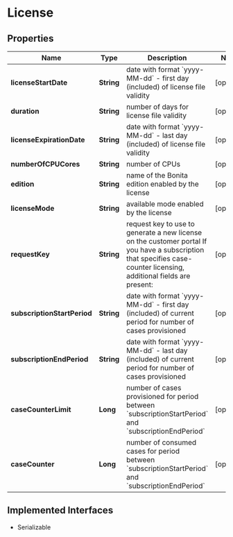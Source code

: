 

# License

## Properties

Name | Type | Description | Notes
------------ | ------------- | ------------- | -------------
**licenseStartDate** | **String** | date with format &#x60;yyyy-MM-dd&#x60; - first day (included) of license file validity |  [optional]
**duration** | **String** | number of days for license file validity |  [optional]
**licenseExpirationDate** | **String** | date with format &#x60;yyyy-MM-dd&#x60; - last day (included) of license file validity |  [optional]
**numberOfCPUCores** | **String** | number of CPUs |  [optional]
**edition** | **String** | name of the Bonita edition enabled by the license |  [optional]
**licenseMode** | **String** | available mode enabled by the license |  [optional]
**requestKey** | **String** | request key to use to generate a new license on the customer portal If you have a subscription that specifies case-counter licensing, additional fields are present:  |  [optional]
**subscriptionStartPeriod** | **String** | date with format &#x60;yyyy-MM-dd&#x60; - first day (included) of current period for number of cases provisioned |  [optional]
**subscriptionEndPeriod** | **String** | date with format &#x60;yyyy-MM-dd&#x60; - last day (included) of current period for number of cases provisioned |  [optional]
**caseCounterLimit** | **Long** | number of cases provisioned for period between &#x60;subscriptionStartPeriod&#x60; and &#x60;subscriptionEndPeriod&#x60; |  [optional]
**caseCounter** | **Long** | number of consumed cases for period between &#x60;subscriptionStartPeriod&#x60; and &#x60;subscriptionEndPeriod&#x60; |  [optional]


## Implemented Interfaces

* Serializable



